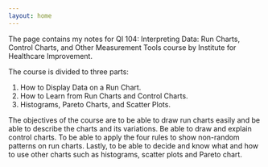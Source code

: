 ```yaml
---
layout: home
---
```


The page contains my notes for QI 104: Interpreting Data: Run Charts, Control Charts, and Other Measurement Tools course by Institute for Healthcare Improvement.

The course is divided to three parts:  
 1. How to Display Data on a Run Chart.
 2. How to Learn from Run Charts and Control Charts.
 3. Histograms, Pareto Charts, and Scatter Plots.

The objectives of the course are to be able to draw run charts easily and be able to describe the charts and its variations. Be able to draw and explain control charts. To be able to apply the four rules to show non-random patterns on run charts. Lastly, to be able to decide and know what and how to use other charts such as histograms, scatter plots and Pareto chart.